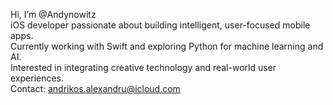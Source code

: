 Hi, I’m @Andynowitz  
iOS developer passionate about building intelligent, user-focused mobile apps.  
Currently working with Swift and exploring Python for machine learning and AI.  
Interested in integrating creative technology and real-world user experiences.  
Contact: andrikos.alexandru@icloud.com
